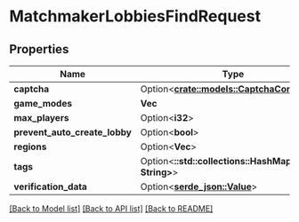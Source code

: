# MatchmakerLobbiesFindRequest

## Properties

Name | Type | Description | Notes
------------ | ------------- | ------------- | -------------
**captcha** | Option<[**crate::models::CaptchaConfig**](CaptchaConfig.md)> |  | [optional]
**game_modes** | **Vec<String>** |  | 
**max_players** | Option<**i32**> |  | [optional]
**prevent_auto_create_lobby** | Option<**bool**> |  | [optional]
**regions** | Option<**Vec<String>**> |  | [optional]
**tags** | Option<**::std::collections::HashMap<String, String>**> |  | [optional]
**verification_data** | Option<[**serde_json::Value**](.md)> |  | [optional]

[[Back to Model list]](../README.md#documentation-for-models) [[Back to API list]](../README.md#documentation-for-api-endpoints) [[Back to README]](../README.md)


